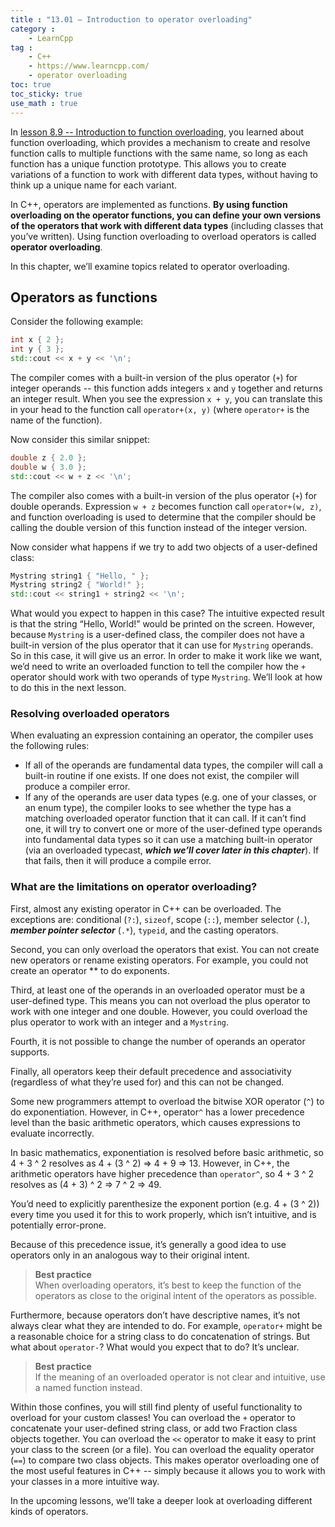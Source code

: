 ```yaml
---
title : "13.01 — Introduction to operator overloading"
category :
    - LearnCpp
tag : 
    - C++
    - https://www.learncpp.com/
    - operator overloading
toc: true  
toc_sticky: true 
use_math : true
---
```



In [lesson 8.9 -- Introduction to function overloading](https://www.learncpp.com/cpp-tutorial/introduction-to-function-overloading/), you learned about function overloading, which provides a mechanism to create and resolve function calls to multiple functions with the same name, so long as each function has a unique function prototype. This allows you to create variations of a function to work with different data types, without having to think up a unique name for each variant.

In C++, operators are implemented as functions. **By using function overloading on the operator functions, you can define your own versions of the operators that work with different data types** (including classes that you’ve written). Using function overloading to overload operators is called **operator overloading**.

In this chapter, we’ll examine topics related to operator overloading.


## Operators as functions

Consider the following example:

```c++
int x { 2 };
int y { 3 };
std::cout << x + y << '\n';
```

The compiler comes with a built-in version of the plus operator (`+`) for integer operands -- this function adds integers `x` and `y` together and returns an integer result. When you see the expression `x + y`, you can translate this in your head to the function call `operator+(x, y)` (where `operator+` is the name of the function).

Now consider this similar snippet:

```c++
double z { 2.0 };
double w { 3.0 };
std::cout << w + z << '\n';
```

The compiler also comes with a built-in version of the plus operator (`+`) for double operands. Expression `w + z` becomes function call `operator+(w, z)`, and function overloading is used to determine that the compiler should be calling the double version of this function instead of the integer version.

Now consider what happens if we try to add two objects of a user-defined class:

```c++
Mystring string1 { "Hello, " };
Mystring string2 { "World!" };
std::cout << string1 + string2 << '\n';
```

What would you expect to happen in this case? The intuitive expected result is that the string “Hello, World!” would be printed on the screen. However, because `Mystring` is a user-defined class, the compiler does not have a built-in version of the plus operator that it can use for `Mystring` operands. So in this case, it will give us an error. In order to make it work like we want, we’d need to write an overloaded function to tell the compiler how the `+` operator should work with two operands of type `Mystring`. We’ll look at how to do this in the next lesson.


### Resolving overloaded operators

When evaluating an expression containing an operator, the compiler uses the following rules:

- If all of the operands are fundamental data types, the compiler will call a built-in routine if one exists. If one does not exist, the compiler will produce a compiler error.
- If any of the operands are user data types (e.g. one of your classes, or an enum type), the compiler looks to see whether the type has a matching overloaded operator function that it can call. If it can’t find one, it will try to convert one or more of the user-defined type operands into fundamental data types so it can use a matching built-in operator (via an overloaded typecast, ***which we’ll cover later in this chapter***). If that fails, then it will produce a compile error.


### What are the limitations on operator overloading?

First, almost any existing operator in C++ can be overloaded. The exceptions are: conditional (`?:`), `sizeof`, scope (`::`), member selector (`.`), ***member pointer selector*** (`.*`), `typeid`, and the casting operators.

Second, you can only overload the operators that exist. You can not create new operators or rename existing operators. For example, you could not create an operator ** to do exponents.

Third, at least one of the operands in an overloaded operator must be a user-defined type. This means you can not overload the plus operator to work with one integer and one double. However, you could overload the plus operator to work with an integer and a `Mystring`.

Fourth, it is not possible to change the number of operands an operator supports.

Finally, all operators keep their default precedence and associativity (regardless of what they’re used for) and this can not be changed.

Some new programmers attempt to overload the bitwise XOR operator (`^`) to do exponentiation. However, in C++, operator`^` has a lower precedence level than the basic arithmetic operators, which causes expressions to evaluate incorrectly.

In basic mathematics, exponentiation is resolved before basic arithmetic, so 4 + 3 ^ 2 resolves as 4 + (3 ^ 2) => 4 + 9 => 13.
However, in C++, the arithmetic operators have higher precedence than `operator^`, so 4 + 3 ^ 2 resolves as (4 + 3) ^ 2 => 7 ^ 2 => 49.

You’d need to explicitly parenthesize the exponent portion (e.g. 4 + (3 ^ 2)) every time you used it for this to work properly, which isn’t intuitive, and is potentially error-prone.

Because of this precedence issue, it’s generally a good idea to use operators only in an analogous way to their original intent.

>**Best practice**  
When overloading operators, it’s best to keep the function of the operators as close to the original intent of the operators as possible.

Furthermore, because operators don’t have descriptive names, it’s not always clear what they are intended to do. For example, `operator+` might be a reasonable choice for a string class to do concatenation of strings. But what about `operator-`? What would you expect that to do? It’s unclear.

>**Best practice**  
If the meaning of an overloaded operator is not clear and intuitive, use a named function instead.

Within those confines, you will still find plenty of useful functionality to overload for your custom classes! You can overload the `+` operator to concatenate your user-defined string class, or add two Fraction class objects together. You can overload the `<<` operator to make it easy to print your class to the screen (or a file). You can overload the equality operator (`==`) to compare two class objects. This makes operator overloading one of the most useful features in C++ -- simply because it allows you to work with your classes in a more intuitive way.

In the upcoming lessons, we’ll take a deeper look at overloading different kinds of operators.